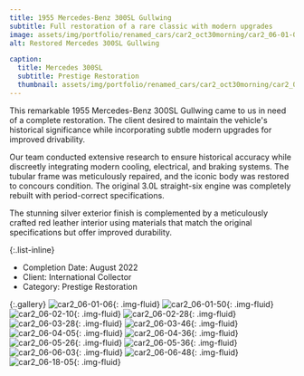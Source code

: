 ```yaml
---
title: 1955 Mercedes-Benz 300SL Gullwing
subtitle: Full restoration of a rare classic with modern upgrades
image: assets/img/portfolio/renamed_cars/car2_oct30morning/car2_06-01-06.jpg
alt: Restored Mercedes 300SL Gullwing

caption:
  title: Mercedes 300SL
  subtitle: Prestige Restoration
  thumbnail: assets/img/portfolio/renamed_cars/car2_oct30morning/car2_06-01-50.jpg
---
```

This remarkable 1955 Mercedes-Benz 300SL Gullwing came to us in need of a complete restoration. The client desired to maintain the vehicle's historical significance while incorporating subtle modern upgrades for improved drivability.

Our team conducted extensive research to ensure historical accuracy while discreetly integrating modern cooling, electrical, and braking systems. The tubular frame was meticulously repaired, and the iconic body was restored to concours condition. The original 3.0L straight-six engine was completely rebuilt with period-correct specifications.

The stunning silver exterior finish is complemented by a meticulously crafted red leather interior using materials that match the original specifications but offer improved durability.

{:.list-inline}

- Completion Date: August 2022
- Client: International Collector
- Category: Prestige Restoration

{:.gallery}
![car2_06-01-06](assets/img/portfolio/renamed_cars/car2_oct30morning/car2_06-01-06.jpg){: .img-fluid}
![car2_06-01-50](assets/img/portfolio/renamed_cars/car2_oct30morning/car2_06-01-50.jpg){: .img-fluid}
![car2_06-02-10](assets/img/portfolio/renamed_cars/car2_oct30morning/car2_06-02-10.jpg){: .img-fluid}
![car2_06-02-28](assets/img/portfolio/renamed_cars/car2_oct30morning/car2_06-02-28.jpg){: .img-fluid}
![car2_06-03-28](assets/img/portfolio/renamed_cars/car2_oct30morning/car2_06-03-28.jpg){: .img-fluid}
![car2_06-03-46](assets/img/portfolio/renamed_cars/car2_oct30morning/car2_06-03-46.jpg){: .img-fluid}
![car2_06-04-05](assets/img/portfolio/renamed_cars/car2_oct30morning/car2_06-04-05.jpg){: .img-fluid}
![car2_06-04-36](assets/img/portfolio/renamed_cars/car2_oct30morning/car2_06-04-36.jpg){: .img-fluid}
![car2_06-05-26](assets/img/portfolio/renamed_cars/car2_oct30morning/car2_06-05-26.jpg){: .img-fluid}
![car2_06-05-36](assets/img/portfolio/renamed_cars/car2_oct30morning/car2_06-05-36.jpg){: .img-fluid}
![car2_06-06-03](assets/img/portfolio/renamed_cars/car2_oct30morning/car2_06-06-03.jpg){: .img-fluid}
![car2_06-06-48](assets/img/portfolio/renamed_cars/car2_oct30morning/car2_06-06-48.jpg){: .img-fluid}
![car2_06-18-05](assets/img/portfolio/renamed_cars/car2_oct30morning/car2_06-18-05.jpg){: .img-fluid}

